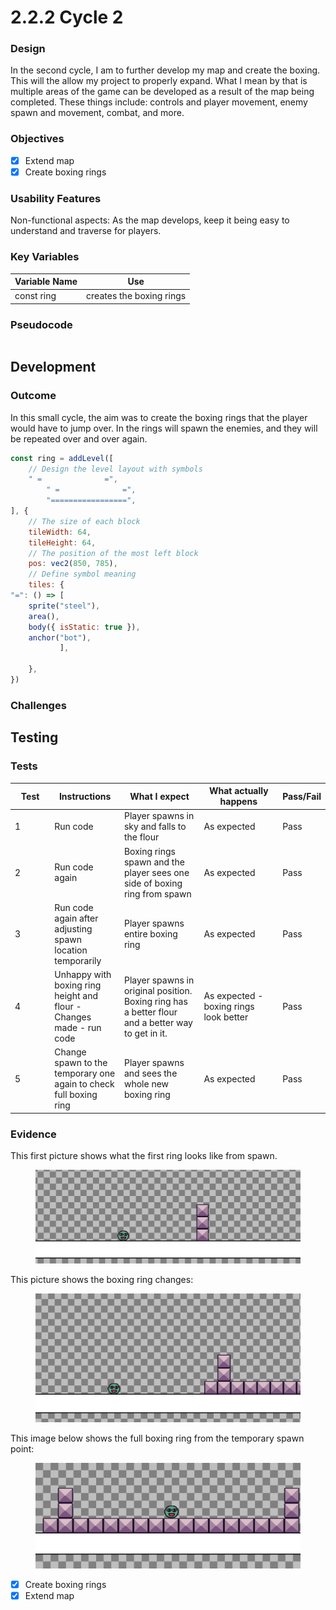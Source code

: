 # 2.2.2 Cycle 2

### Design

In the second cycle, I am to further develop my map and create the boxing. This will the allow my project to properly expand. What I mean by that is multiple areas of the game can be developed as a result of the map being completed. These things include: controls and player movement, enemy spawn and movement, combat, and more.

### Objectives

* [x] Extend map
* [x] Create boxing rings

### Usability Features

Non-functional aspects: As the map develops, keep it being easy to understand and traverse for players.

### Key Variables

| Variable Name | Use                      |
| ------------- | ------------------------ |
| const ring    | creates the boxing rings |

### Pseudocode

```
```

## Development

### Outcome

In this small cycle, the aim was to create the boxing rings that the player would have to jump over. In the rings will spawn the enemies, and they will be repeated over and over again.&#x20;

```javascript
const ring = addLevel([
	// Design the level layout with symbols
	" =              =",
        " =              =",
        "=================",
], {
	// The size of each block
	tileWidth: 64,
	tileHeight: 64,
	// The position of the most left block
	pos: vec2(850, 785),
	// Define symbol meaning
	tiles: {
"=": () => [
    sprite("steel"),
    area(),
    body({ isStatic: true }),
    anchor("bot"),
           ],

	},
})
```



### Challenges



## Testing

### Tests

<table><thead><tr><th width="87">Test</th><th width="127">Instructions</th><th width="223">What I expect</th><th width="208">What actually happens</th><th>Pass/Fail</th></tr></thead><tbody><tr><td>1</td><td>Run code</td><td>Player spawns in sky and falls to the flour</td><td>As expected</td><td>Pass</td></tr><tr><td>2</td><td>Run code again</td><td>Boxing rings spawn and the player sees one side of boxing ring from spawn</td><td>As expected</td><td>Pass</td></tr><tr><td>3</td><td>Run code again after adjusting spawn location temporarily</td><td>Player spawns entire boxing ring</td><td>As expected</td><td>Pass</td></tr><tr><td>4</td><td>Unhappy with boxing ring height and flour - Changes made - run code</td><td>Player spawns in original position. Boxing ring has a better flour and a better way to get in it.</td><td>As expected - boxing rings look better</td><td>Pass</td></tr><tr><td>5</td><td>Change spawn to the temporary one again to check full boxing ring</td><td>Player spawns and sees the whole new boxing ring</td><td>As expected</td><td>Pass</td></tr></tbody></table>

### Evidence

This first picture shows what the first ring looks like from spawn.

<figure><img src="../.gitbook/assets/image (5).png" alt=""><figcaption></figcaption></figure>

This picture shows the boxing ring changes:

<figure><img src="../.gitbook/assets/image (6).png" alt=""><figcaption></figcaption></figure>

This image below shows the full boxing ring from the temporary spawn point:

<figure><img src="../.gitbook/assets/image (7).png" alt=""><figcaption></figcaption></figure>

* [x] Create boxing rings
* [x] Extend map
